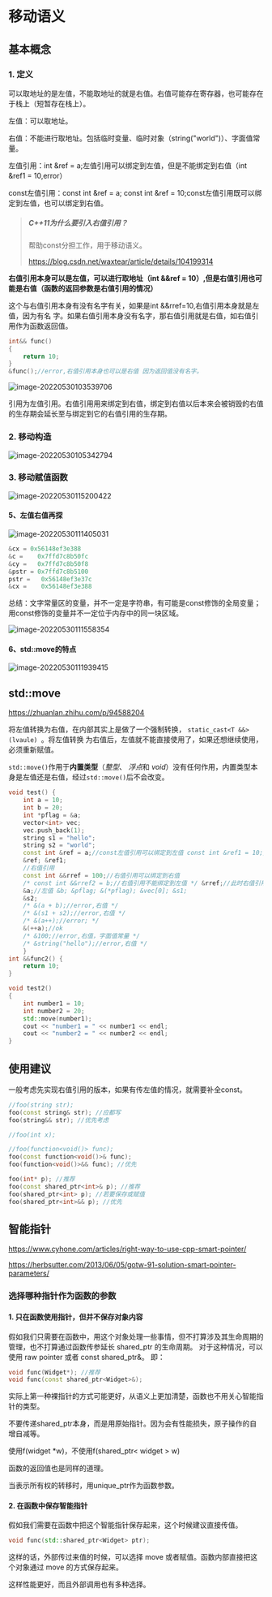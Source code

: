 # 移动语义

## 基本概念

### 1. 定义

可以取地址的是左值，不能取地址的就是右值。右值可能存在寄存器，也可能存在于栈上（短暂存在栈上）。

左值：可以取地址。

右值：不能进行取地址。包括临时变量、临时对象（string("world")）、字面值常量。

左值引用：int &ref = a;左值引用可以绑定到左值，但是不能绑定到右值（int &ref1 = 10,error）

const左值引用：const  int &ref = a;  const int &ref = 10;const左值引用既可以绑定到左值，也可以绑定到右值。

> ##### C++11为什么要引入右值引用？  
>
> 帮助const分担工作，用于移动语义。
>
> https://blog.csdn.net/waxtear/article/details/104199314

**右值引用本身可以是左值，可以进行取地址（int &&ref = 10）,但是右值引用也可能是右值（函数的返回参数是右值引用的情况）**

这个与右值引用本身有没有名字有关，如果是int &&rref=10,右值引用本身就是左值，因为有名 字。如果右值引用本身没有名字，那右值引用就是右值，如右值引用作为函数返回值。

```C++
int&& func()
{
    return 10;
}
&func();//error,右值引用本身也可以是右值 因为返回值没有名字。
```

![image-20220530103539706](移动语义.assets/image-20220530103539706.png)

引用为左值引用。右值引用用来绑定到右值，绑定到右值以后本来会被销毁的右值的生存期会延长至与绑定到它的右值引用的生存期。

### 2. 移动构造

![image-20220530105342794](移动语义.assets/image-20220530105342794.png)

### 3. 移动赋值函数

![image-20220530115200422](移动语义.assets/image-20220530115200422.png)

#### 5、左值右值再探

![image-20220530111405031](移动语义.assets/image-20220530111405031.png)

```C++
&cx = 0x56148ef3e388
&c =    0x7ffd7c8b50fc
&cy =   0x7ffd7c8b50f8
&pstr = 0x7ffd7c8b5100
pstr =   0x56148ef3e37c
&cx =    0x56148ef3e388
```

总结：文字常量区的变量，并不一定是字符串，有可能是const修饰的全局变量；用const修饰的变量并不一定位于内存中的同一块区域。

![image-20220530111558354](移动语义.assets/image-20220530111558354.png)



#### 6、std::move的特点

![image-20220530111939415](移动语义.assets/image-20220530111939415.png)



## std::move

https://zhuanlan.zhihu.com/p/94588204

将左值转换为右值，在内部其实上是做了一个强制转换， `static_cast<T &&>(lvaule) `。将左值转换 为右值后，左值就不能直接使用了，如果还想继续使用，必须重新赋值。

`std::move()`作用于**内置类型**（*整型*、 *浮点*和 *void*）没有任何作用，内置类型本身是左值还是右值，经过`std::move()`后不会改变。

```cc
void test() {
    int a = 10;
    int b = 20;
    int *pflag = &a;
    vector<int> vec;
    vec.push_back(1);
    string s1 = "hello";
    string s2 = "world";
	const int &ref = a;//const左值引用可以绑定到左值 const int &ref1 = 10;//const左值引用可以绑定到右值
    &ref; &ref1;
    //右值引用
    const int &&rref = 100;//右值引用可以绑定到右值
    /* const int &&rref2 = b;//右值引用不能绑定到左值 */ &rref;//此时右值引用是一个左值
    &a;//左值 &b; &pflag; &(*pflag); &vec[0]; &s1;
    &s2;
    /* &(a + b);//error,右值 */
    /* &(s1 + s2);//error,右值 */
    /* &(a++);//error; */
    &(++a);//ok
    /* &100;//error,右值，字面值常量 */
    /* &string("hello");//error,右值 */
    }
int &&func2() {
	return 10; 
}

void test2()
{
    int number1 = 10;
    int number2 = 20;
    std::move(number1);
    cout << "number1 = " << number1 << endl;
    cout << "number2 = " << number2 << endl;
}
```

## 使用建议

一般考虑先实现右值引用的版本，如果有传左值的情况，就需要补全const。

```cc
//foo(string str);
foo(const string& str); //应都写
foo(string&& str); //优先考虑

//foo(int x);

//foo(function<void()> func);
foo(const function<void()>& func);
foo(function<void()>&& func); //优先

foo(int* p); //推荐
foo(const shared_ptr<int>& p); //推荐
foo(shared_ptr<int> p); //若要保存或赋值
foo(shared_ptr<int>&& p); //优先
```

## 智能指针

https://www.cyhone.com/articles/right-way-to-use-cpp-smart-pointer/

https://herbsutter.com/2013/06/05/gotw-91-solution-smart-pointer-parameters/

### 选择哪种指针作为函数的参数

#### 1. 只在函数使用指针，但并不保存对象内容

假如我们只需要在函数中，用这个对象处理一些事情，但不打算涉及其生命周期的管理，也不打算通过函数传参延长 shared_ptr 的生命周期。
对于这种情况，可以使用 raw pointer 或者 const shared_ptr&。
即：

```cc
void func(Widget*); //推荐
void func(const shared_ptr<Widget>&);
```

实际上第一种裸指针的方式可能更好，从语义上更加清楚，函数也不用关心智能指针的类型。

不要传递shared_ptr本身，而是用原始指针。因为会有性能损失，原子操作的自增自减等。

使用f(widget *w)，不使用f(shared_ptr< widget > w)

函数的返回值也是同样的道理。

当表示所有权的转移时，用unique_ptr作为函数参数。



#### 2. 在函数中保存智能指针

假如我们需要在函数中把这个智能指针保存起来，这个时候建议直接传值。

```cpp
void func(std::shared_ptr<Widget> ptr);
```

这样的话，外部传过来值的时候，可以选择 move 或者赋值。函数内部直接把这个对象通过 move 的方式保存起来。

这样性能更好，而且外部调用也有多种选择。

